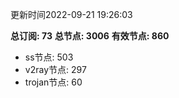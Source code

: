 更新时间2022-09-21 19:26:03

**总订阅: 73**
**总节点: 3006**
**有效节点: 860**
- ss节点: 503
- v2ray节点: 297
- trojan节点: 60
